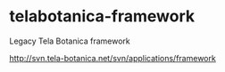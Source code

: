 telabotanica-framework
=================

Legacy Tela Botanica framework

http://svn.tela-botanica.net/svn/applications/framework
